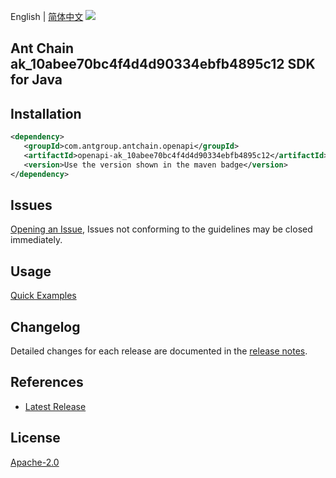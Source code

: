 English | [简体中文](README-CN.md)
![](https://aliyunsdk-pages.alicdn.com/icons/AlibabaCloud.svg)

## Ant Chain ak_10abee70bc4f4d4d90334ebfb4895c12 SDK for Java

## Installation

```xml
<dependency>
   <groupId>com.antgroup.antchain.openapi</groupId>
   <artifactId>openapi-ak_10abee70bc4f4d4d90334ebfb4895c12</artifactId>
   <version>Use the version shown in the maven badge</version>
</dependency>
```

## Issues
[Opening an Issue](https://github.com/alipay/antchain-openapi-prod-sdk/issues/new), Issues not conforming to the guidelines may be closed immediately.

## Usage
[Quick Examples](https://github.com/alipay/antchain-openapi-prod-sdk/blob/master/docs/0-Examples-EN.md#quick-examples)

## Changelog
Detailed changes for each release are documented in the [release notes](./ChangeLog.txt).

## References
* [Latest Release](https://github.com/alipay/antchain-openapi-prod-sdk/)

## License
[Apache-2.0](http://www.apache.org/licenses/LICENSE-2.0)
